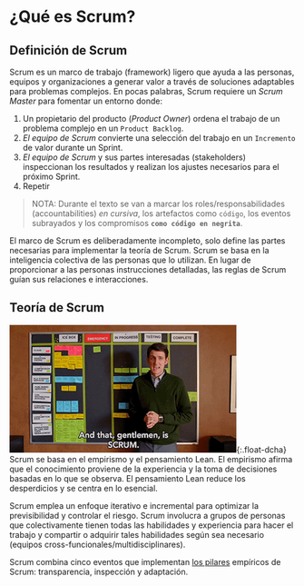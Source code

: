 # ¿Qué es Scrum?

## Definición de Scrum
<span class="highlight">Scrum es un marco de trabajo (framework) ligero</span> que ayuda a las personas, equipos y organizaciones a generar valor a través de soluciones adaptables para problemas complejos.
En pocas palabras, Scrum requiere un _Scrum Master_ para fomentar un entorno donde:
1. Un propietario del producto (_Product Owner_) ordena el trabajo de un problema complejo en un `Product Backlog`.
2. _El equipo de Scrum_ convierte una selección del trabajo en un `Incremento` de valor durante un <span class="evento">Sprint</span>.
3. _El equipo de Scrum_ y sus partes interesadas (stakeholders) inspeccionan los resultados y realizan los ajustes necesarios para el próximo <span class="evento">Sprint</span>.
4. Repetir

> NOTA: Durante el texto se van a marcar los roles/responsabilidades (accountabilities) _en cursiva_, los artefactos como `código`, los eventos <span class="evento">subrayados</span> y los compromisos **`como código en negrita`**.

El marco de Scrum es deliberadamente incompleto, solo define las partes necesarias para implementar la teoría de Scrum. <span class="highlight">Scrum se basa en la inteligencia colectiva de las personas que lo utilizan</span>. En lugar de proporcionar a las personas instrucciones detalladas, las reglas de Scrum guían sus relaciones e interacciones.

## Teoría de Scrum

![Esto es Scrum](/imgs/scrum-easy.gif){:.float-dcha} <span class="highlight">Scrum se basa en el empirismo y el pensamiento Lean</span>. El empirismo afirma que el conocimiento proviene de la experiencia y la toma de decisiones basadas en lo que se observa. El pensamiento Lean reduce los desperdicios y se centra en lo esencial.

Scrum emplea un enfoque iterativo e incremental para optimizar la previsibilidad y controlar el riesgo. <span class="highlight">Scrum involucra a grupos de personas que colectivamente tienen todas las habilidades</span> y experiencia para hacer el trabajo y compartir o adquirir tales habilidades según sea necesario (equipos cross-funcionales/multidisciplinares).

Scrum combina cinco eventos que implementan <span class="highlight">[los pilares](pilares) empíricos de Scrum: transparencia, inspección y adaptación</span>.